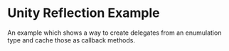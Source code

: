 Unity Reflection Example
========================

An example which shows a way to create delegates from an enumulation type and cache those as callback methods. 

